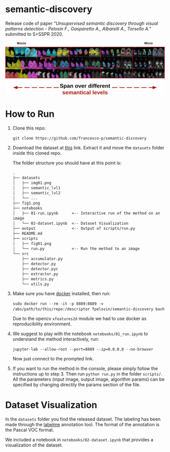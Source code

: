 # semantic-discovery

Release code of paper _"Unsupervised semantic discovery through visual patterns detection - Pelosin F., Gasparetto A., Albarelli A., Torsello A."_ submitted to S+SSPR 2020.

![semantical_levels](fig1.png)


# How to Run 

1. Clone this repo: 
    
    `git clone https://github.com/francesco-p/semantic-discovery`

2. Download the dataset at [this](https://drive.google.com/drive/folders/1vLC8hkjq-eNWtAh_nf0KdFItn4oA-KIy?usp=sharing) link. Extract it and move the `datasets` folder inside this cloned repo. 

    The folder structure you should have at this point is:

    ```
    .
    ├── datasets
    │   ├── img01.png
    │   ├── semantic_lvl1
    │   ├── semantic_lvl2
    │   └── ...
    ├── fig1.png
    ├── notebooks
    │   ├── 01-run.ipynb      <-- Interactive run of the method on an image
    │   └── 02-dataset.ipynb  <-- Dataset Visualization
    ├── output                <-- Output of scripts/run.py
    ├── README.md
    ├── scripts
    │   ├── fig01.png
    │   └── run.py            <-- Run the method to an image
    └── src
        ├── accumulator.py
        ├── detector.py
        ├── detector.pyc
        ├── extractor.py
        ├── metrics.py
        └── utils.py
    ```

3. Make sure you have [docker](https://www.docker.com/) installed, then run: 

    `sudo docker run --rm -it -p 8889:8889 -v /abs/path/to/this/repo:/descriptor fpelosin/semantic-discovery bash`

    Due to the opencv `xfeatures2d` module we had to use docker as reproducibility environment. 

4. We suggest to play with the notebook `notebooks/01_run.ipynb` to understand the method interactively, run: 
   
   `jupyter-lab --allow-root --port=8889 --ip=0.0.0.0 --no-browser`

   Now just connect to the prompted link.

5. If you want to run the method in the console, please simply follow the instructions up to step 3. Then run `python run.py` in the folder `scripts/`. All the parameters (input image, output image, algorithm params) can be specified by changing directily the params section of the file.


# Dataset Visualization

In the `datasets` folder you find the released dataset. The labeling has been made through the [labelme](https://github.com/wkentaro/labelme) annotation tool. The format of the annotation is the Pascal VOC format. 

We included a notebook in `notebooks/02-dataset.ipynb` that provides a visualization of the dataset.


